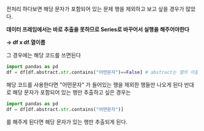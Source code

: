 전처리 하다보면 해당 문자가 포함되어 있는 문제 행을 제외하고 보고 싶을 경우가 많았다.

**데이터 프레임에서는 바로 추출을 못하므로 Series로 바꾸어서 실행을 해주어야한다**

**-> df x df.열이름**

그 경우에는 해당 코드를 쓰면된다
```python
import pandas as pd
df = df[df.abstract.str.contains("어떤문자")==False] # abstract는 열의 이름을 써주면된다.
```
해당 코드를 사용한다면 "어떤문자" 가 들어있는 행을 제외한 행들만 나오게 된다
반대로 해당 문자가 포함되어 있는 행만 추출하고 싶은 경우는
```python
import pandas as pd
df = df[df.abstract.str.contains("어떤문자")]
```
를 해주게 된다면 해당 문자가 있는 행만 추출되게 된다.
